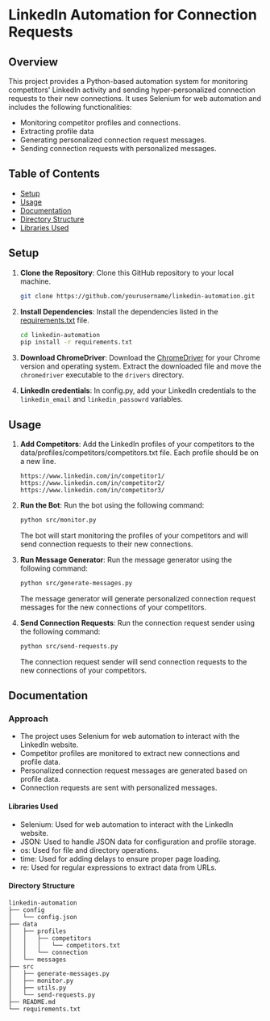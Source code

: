 # LinkedIn Automation for Connection Requests

## Overview

This project provides a Python-based automation system for monitoring competitors' LinkedIn activity and sending hyper-personalized connection requests to their new connections. It uses Selenium for web automation and includes the following functionalities:

- Monitoring competitor profiles and connections.
- Extracting profile data
- Generating personalized connection request messages.
- Sending connection requests with personalized messages.

## Table of Contents

- [Setup](#setup)
- [Usage](#usage)
- [Documentation](#documentation)
- [Directory Structure](#directory-structure)
- [Libraries Used](#libraries-used)

## Setup

1. **Clone the Repository**: Clone this GitHub repository to your local machine.

   ```bash
   git clone https://github.com/yourusername/linkedin-automation.git
   ```

2. **Install Dependencies**: Install the dependencies listed in the [requirements.txt](requirements.txt) file.

   ```bash
   cd linkedin-automation
   pip install -r requirements.txt
   ```

3. **Download ChromeDriver**: Download the [ChromeDriver](https://chromedriver.chromium.org/downloads) for your Chrome version and operating system. Extract the downloaded file and move the `chromedriver` executable to the `drivers` directory.

4. **LinkedIn credentials**: In config.py, add your LinkedIn credentials to the `linkedin_email` and `linkedin_passowrd` variables.


## Usage

1. **Add Competitors**: Add the LinkedIn profiles of your competitors to the data/profiles/competitors/competitors.txt file. Each profile should be on a new line.

   ```text
   https://www.linkedin.com/in/competitor1/
   https://www.linkedin.com/in/competitor2/
   https://www.linkedin.com/in/competitor3/
   ```

2. **Run the Bot**: Run the bot using the following command:

   ```bash
   python src/monitor.py
   ```

   The bot will start monitoring the profiles of your competitors and will send connection requests to their new connections.

3. **Run Message Generator**: Run the message generator using the following command:

   ```bash
   python src/generate-messages.py
   ```

   The message generator will generate personalized connection request messages for the new connections of your competitors.

4. **Send Connection Requests**: Run the connection request sender using the following command:

   ```bash
   python src/send-requests.py
   ```

   The connection request sender will send connection requests to the new connections of your competitors.

## Documentation

### Approach
- The project uses Selenium for web automation to interact with the LinkedIn website.
- Competitor profiles are monitored to extract new connections and profile data.
- Personalized connection request messages are generated based on profile data.
- Connection requests are sent with personalized messages.

#### Libraries Used
- Selenium: Used for web automation to interact with the LinkedIn website.
- JSON: Used to handle JSON data for configuration and profile storage.
- os: Used for file and directory operations.
- time: Used for adding delays to ensure proper page loading.
- re: Used for regular expressions to extract data from URLs.

#### Directory Structure

```text
linkedin-automation
├── config
│   └── config.json
├── data
│   ├── profiles
│   │   ├── competitors
│   │   │   └── competitors.txt
│   │   └── connection
│   └── messages
├── src
│   ├── generate-messages.py
│   ├── monitor.py
│   ├── utils.py
│   └── send-requests.py
├── README.md
└── requirements.txt
```
